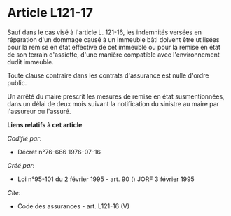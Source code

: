 # Article L121-17

Sauf dans le cas visé à l'article L. 121-16, les indemnités versées en réparation d'un dommage causé à un immeuble bâti
doivent être utilisées pour la remise en état effective de cet immeuble ou pour la remise en état de son terrain d'assiette,
d'une manière compatible avec l'environnement dudit immeuble.

Toute clause contraire dans les contrats d'assurance est nulle d'ordre public.

Un arrêté du maire prescrit les mesures de remise en état susmentionnées, dans un délai de deux mois suivant la notification
du sinistre au maire par l'assureur ou l'assuré.

**Liens relatifs à cet article**

_Codifié par_:

  - Décret n°76-666 1976-07-16

_Créé par_:

  - Loi n°95-101 du 2 février 1995 - art. 90 () JORF 3 février 1995

_Cite_:

  - Code des assurances - art. L121-16 (V)

